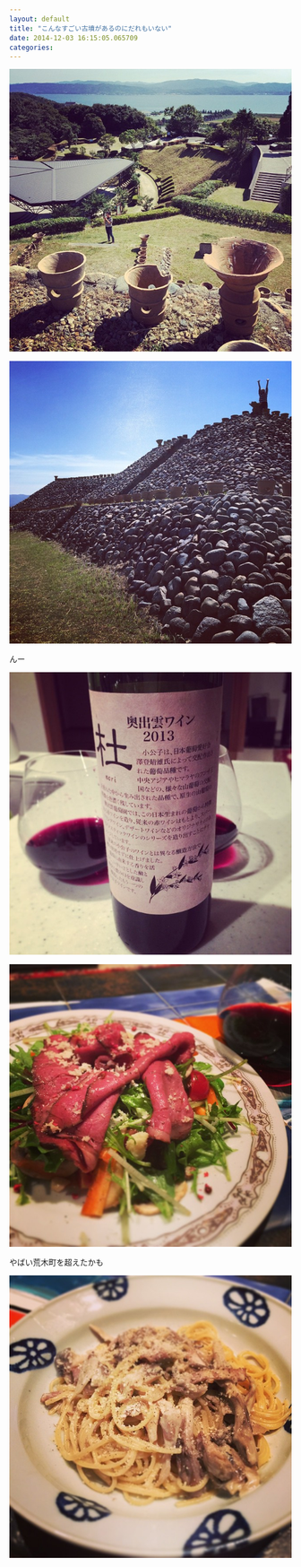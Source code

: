 ```yaml
---
layout: default
title: "こんなすごい古墳があるのにだれもいない"
date: 2014-12-03 16:15:05.065709
categories: 
---
```


![こんなすごい古墳があるのにだれもいない](/assets/images/201409/10706716_264510887093051_1257086432_n.jpg)

![](/assets/images/201409/1889148_1489242564679736_1841451420_n.jpg)

んー

![んー](/assets/images/201409/10005302_1516212011953494_839241614_n.jpg)

![](/assets/images/201409/10684346_155928004577446_1299917654_n.jpg)

やばい荒木町を超えたかも

![やばい荒木町を超えたかも](/assets/images/201409/10691632_368880439932894_2081261564_n.jpg)


